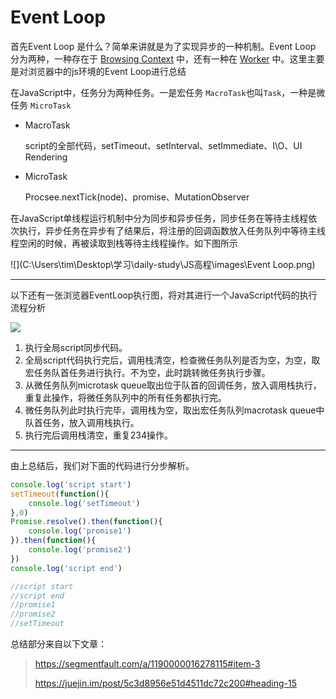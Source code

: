 # Event Loop

首先Event Loop 是什么？简单来讲就是为了实现异步的一种机制。Event Loop 分为两种，一种存在于 [Browsing Context](https://link.zhihu.com/?target=https%3A//html.spec.whatwg.org/multipage/browsers.html%23browsing-context) 中，还有一种在 [Worker](https://link.zhihu.com/?target=https%3A//html.spec.whatwg.org/multipage/workers.html%23workers) 中。这里主要是对浏览器中的js环境的Event Loop进行总结

在JavaScript中，任务分为两种任务。一是宏任务  `MacroTask`也叫`Task`，一种是微任务 `MicroTask`

- MacroTask

  script的全部代码，setTimeout、setInterval、setImmediate、I\O、UI Rendering

- MicroTask

  Procsee.nextTick(node)、promise、MutationObserver

在JavaScript单线程运行机制中分为同步和异步任务，同步任务在等待主线程依次执行，异步任务在异步有了结果后，将注册的回调函数放入任务队列中等待主线程空闲的时候，再被读取到栈等待主线程操作。如下图所示

![](C:\Users\tim\Desktop\学习\daily-study\JS高程\images\Event Loop.png)

------

以下还有一张浏览器EventLoop执行图，将对其进行一个JavaScript代码的执行流程分析

![](C:\Users\tim\Desktop\学习\daily-study\JS高程\images\Brow_eventloop.png)

1. 执行全局script同步代码。
2. 全局script代码执行完后，调用栈清空，检查微任务队列是否为空，为空，取宏任务队首任务进行执行。不为空，此时跳转微任务执行步骤。
3. 从微任务队列microtask queue取出位于队首的回调任务，放入调用栈执行，重复此操作，将微任务队列中的所有任务都执行完。
4. 微任务队列此时执行完毕，调用栈为空，取出宏任务队列macrotask queue中队首任务，放入调用栈执行。
5. 执行完后调用栈清空，重复234操作。

------

由上总结后，我们对下面的代码进行分步解析。

```javascript
console.log('script start')
setTimeout(function(){
    console.log('setTimeout')
},0)
Promise.resolve().then(function(){
    console.log('promise1')
}).then(function(){
    console.log('promise2')
})
console.log('script end')

//script start
//script end
//promise1
//promise2
//setTimeout
```











总结部分来自以下文章：

> <https://segmentfault.com/a/1190000016278115#item-3>
>
> <https://juejin.im/post/5c3d8956e51d4511dc72c200#heading-15>